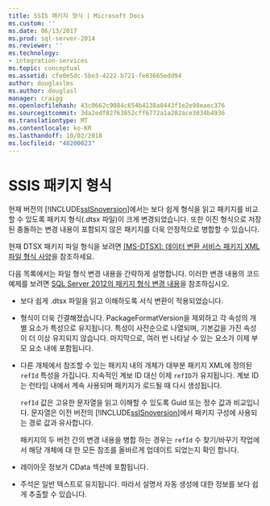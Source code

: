 ```yaml
---
title: SSIS 패키지 형식 | Microsoft Docs
ms.custom: ''
ms.date: 06/13/2017
ms.prod: sql-server-2014
ms.reviewer: ''
ms.technology:
- integration-services
ms.topic: conceptual
ms.assetid: cfe0e5dc-5be3-4222-b721-fe83665edd94
author: douglaslms
ms.author: douglasl
manager: craigg
ms.openlocfilehash: 43c0662c9084c654b4138a8443f1e2e98eaec376
ms.sourcegitcommit: 3da2edf82763852cff6772a1a282ace3034b4936
ms.translationtype: MT
ms.contentlocale: ko-KR
ms.lasthandoff: 10/02/2018
ms.locfileid: "48200023"
---
```

# <a name="ssis-package-format"></a>SSIS 패키지 형식
  현재 버전의 [!INCLUDE[ssISnoversion](../includes/ssisnoversion-md.md)]에서는 보다 쉽게 형식을 읽고 패키지를 비교할 수 있도록 패키지 형식(.dtsx 파일)이 크게 변경되었습니다. 또한 이진 형식으로 저장된 충돌하는 변경 내용이 포함되지 않은 패키지를 더욱 안정적으로 병합할 수 있습니다.  
  
 현재 DTSX 패키지 파일 형식을 보려면 [\[MS-DTSX\]: 데이터 변환 서비스 패키지 XML 파일 형식 사양](http://go.microsoft.com/fwlink/?LinkId=233251)을 참조하세요.  
  
 다음 목록에서는 파일 형식 변경 내용을 간략하게 설명합니다. 이러한 변경 내용의 코드 예제를 보려면 [SQL Server 2012의 패키지 형식 변경 내용](http://go.microsoft.com/fwlink/?LinkId=233255)을 참조하십시오.  
  
-   보다 쉽게 .dtsx 파일을 읽고 이해하도록 서식 변환이 적용되었습니다.  
  
-   형식이 더욱 간결해졌습니다. PackageFormatVersion을 제외하고 각 속성의 개별 요소가 특성으로 유지됩니다. 특성이 사전순으로 나열되며, 기본값을 가진 속성이 더 이상 유지되지 않습니다. 마지막으로, 여러 번 나타날 수 있는 요소가 이제 부모 요소 내에 포함됩니다.  
  
-   다른 개체에서 참조할 수 있는 패키지 내의 개체가 대부분 패키지 XML에 정의된 `refId` 특성을 가집니다. 지속적인 계보 ID 대신 이제 `refID`가 유지됩니다. 계보 ID는 런타임 내에서 계속 사용되며 패키지가 로드될 때 다시 생성됩니다.  
  
     `refId` 값은 고유한 문자열을 읽고 이해할 수 있도록 Guid 또는 정수 값과 비교입니다. 문자열은 이전 버전의 [!INCLUDE[ssISnoversion](../includes/ssisnoversion-md.md)]에서 패키지 구성에 사용되는 경로 값과 유사합니다.  
  
     패키지의 두 버전 간의 변경 내용을 병합 하는 경우는 `refId` 수 찾기/바꾸기 작업에서 해당 개체에 대 한 모든 참조를 올바르게 업데이트 되었는지 확인 합니다.  
  
-   레이아웃 정보가 CData 섹션에 포함됩니다.  
  
-   주석은 일반 텍스트로 유지됩니다. 따라서 설명서 자동 생성에 대한 정보를 보다 쉽게 추출할 수 있습니다.  
  
  
